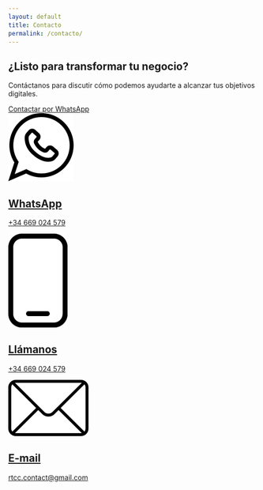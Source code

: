 ```yaml
---
layout: default
title: Contacto
permalink: /contacto/
---
```

<section class="hero-section">
    <div class="hero-container">
        <div class="hero-content home">
            <div class="home-hero-text-cta">
                <h1>¿Listo para transformar tu negocio?</h1>
                <p class="hero-description">Contáctanos para discutir cómo podemos ayudarte a alcanzar tus objetivos digitales.</p>
                <div class="hero-button-wrapper">
                    <a href="https://wa.me/34669024579?text=Hola%2C%20estoy%20interesado%20en%20vuestros%20servicios%20digitales" class="hero-button">Contactar por WhatsApp</a>
                </div>
            </div>
            <div class="hero-cards">
                <div class="hero-cards-wrapper">
                    <a class="hero-card-link" href="https://wa.me/34669024579?text=Hola%2C%20estoy%20interesado%20en%20vuestros%20servicios%20digitales">
                        <div class="hero-card">
                            <img class="hero-card-icon" src="/assets/icons/whatsapp.svg" alt="" />
                            <h2>WhatsApp</h2>
                            <p>+34 669 024 579</p>
                        </div>
                    </a>
					<a class="hero-card-link" href="tel:+34669024579"> 
						<div class="hero-card"> 
							<img class="hero-card-icon" src="/assets/icons/phone.svg" alt=""> 
							<h2>Llámanos</h2>
							<p>+34 669 024 579</p>
						</div> 
					</a>
                    <a class="hero-card-link" href="mailto:rtcc.contact@gmail.com">
                        <div class="hero-card">
                            <img class="hero-card-icon" src="/assets/icons/email.svg" alt="" />
                            <h2>E-mail</h2>
                            <p>rtcc.contact@gmail.com</p>
                        </div>
                    </a>
                </div>
            </div>
        </div>
    </div>
</section>